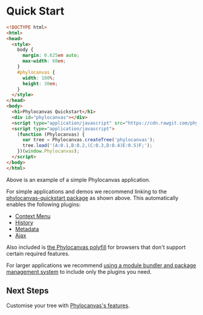 # Quick Start
```html
<!DOCTYPE html>
<html>
<head>
  <style>
    body {
      margin: 0.625em auto;
      max-width: 60em;
    }
    #phylocanvas {
      width: 100%;
      height: 30em;
    }
  </style>
</head>
<body>
  <h1>Phylocanvas Quickstart</h1>
  <div id="phylocanvas"></div>
  <script type="application/javascript" src="https://cdn.rawgit.com/phylocanvas/phylocanvas-quickstart/v${PHYLOCANVAS_VERSION}/phylocanvas-quickstart.js"></script>
  <script type="application/javascript">
    (function (Phylocanvas) {
      var tree = Phylocanvas.createTree('phylocanvas');
      tree.load('(A:0.1,B:0.2,(C:0.3,D:0.4)E:0.5)F;');
    })(window.Phylocanvas);
  </script>
</body>
</html>
```
Above is an example of a simple Phylocanvas application.

For simple applications and demos we recommend linking to the [phylocanvas-quickstart package](https://github.com/phylocanvas/phylocanvas-quickstart) as shown above. This automatically enables the following plugins:

* [Context Menu](/docs/plugins/#context-menu)
* [History](/docs/plugins/#history)
* [Metadata](/docs/plugins/#metadata)
* [Ajax](/docs/plugins/#ajax)

Also included is [the Phylocanvas polyfill](/docs/install#polyfill) for browsers that don't support certain required features.

For larger applications we recommend [using a module bundler and package management system](/docs/install/) to include only the plugins you need.

## Next Steps

Customise your tree with [Phylocanvas's features](/docs/features/).
